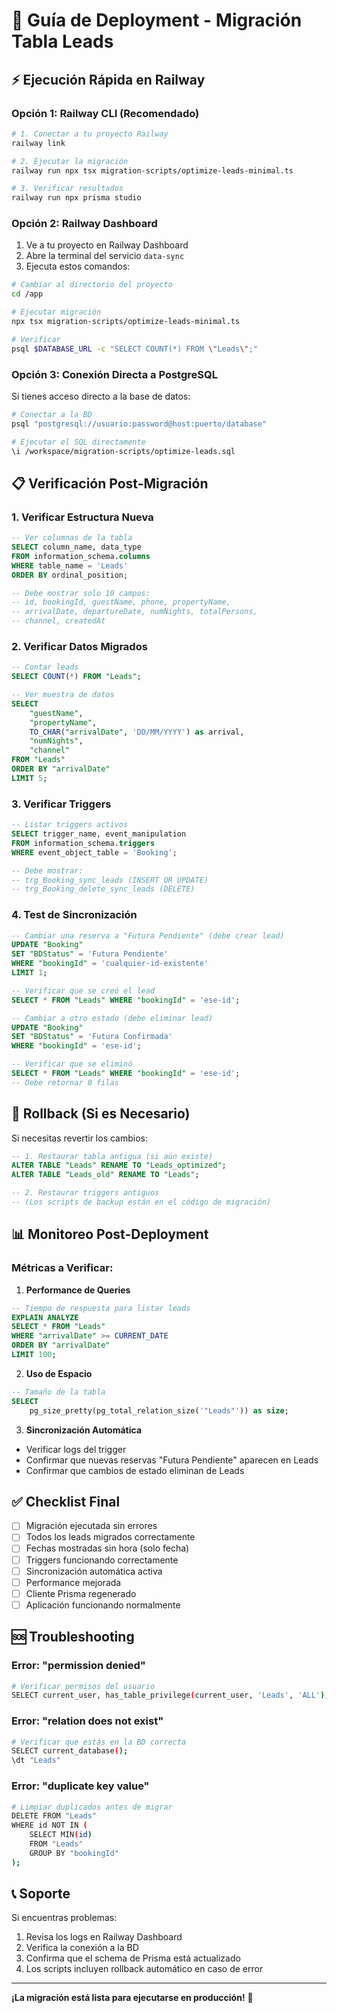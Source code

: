 # 🚀 Guía de Deployment - Migración Tabla Leads

## ⚡ Ejecución Rápida en Railway

### Opción 1: Railway CLI (Recomendado)

```bash
# 1. Conectar a tu proyecto Railway
railway link

# 2. Ejecutar la migración
railway run npx tsx migration-scripts/optimize-leads-minimal.ts

# 3. Verificar resultados
railway run npx prisma studio
```

### Opción 2: Railway Dashboard

1. Ve a tu proyecto en Railway Dashboard
2. Abre la terminal del servicio `data-sync`
3. Ejecuta estos comandos:

```bash
# Cambiar al directorio del proyecto
cd /app

# Ejecutar migración
npx tsx migration-scripts/optimize-leads-minimal.ts

# Verificar
psql $DATABASE_URL -c "SELECT COUNT(*) FROM \"Leads\";"
```

### Opción 3: Conexión Directa a PostgreSQL

Si tienes acceso directo a la base de datos:

```bash
# Conectar a la BD
psql "postgresql://usuario:password@host:puerto/database"

# Ejecutar el SQL directamente
\i /workspace/migration-scripts/optimize-leads.sql
```

## 📋 Verificación Post-Migración

### 1. Verificar Estructura Nueva

```sql
-- Ver columnas de la tabla
SELECT column_name, data_type 
FROM information_schema.columns 
WHERE table_name = 'Leads'
ORDER BY ordinal_position;

-- Debe mostrar solo 10 campos:
-- id, bookingId, guestName, phone, propertyName,
-- arrivalDate, departureDate, numNights, totalPersons,
-- channel, createdAt
```

### 2. Verificar Datos Migrados

```sql
-- Contar leads
SELECT COUNT(*) FROM "Leads";

-- Ver muestra de datos
SELECT 
    "guestName",
    "propertyName",
    TO_CHAR("arrivalDate", 'DD/MM/YYYY') as arrival,
    "numNights",
    "channel"
FROM "Leads" 
ORDER BY "arrivalDate"
LIMIT 5;
```

### 3. Verificar Triggers

```sql
-- Listar triggers activos
SELECT trigger_name, event_manipulation 
FROM information_schema.triggers 
WHERE event_object_table = 'Booking';

-- Debe mostrar:
-- trg_Booking_sync_leads (INSERT OR UPDATE)
-- trg_Booking_delete_sync_leads (DELETE)
```

### 4. Test de Sincronización

```sql
-- Cambiar una reserva a "Futura Pendiente" (debe crear lead)
UPDATE "Booking" 
SET "BDStatus" = 'Futura Pendiente' 
WHERE "bookingId" = 'cualquier-id-existente'
LIMIT 1;

-- Verificar que se creó el lead
SELECT * FROM "Leads" WHERE "bookingId" = 'ese-id';

-- Cambiar a otro estado (debe eliminar lead)
UPDATE "Booking" 
SET "BDStatus" = 'Futura Confirmada' 
WHERE "bookingId" = 'ese-id';

-- Verificar que se eliminó
SELECT * FROM "Leads" WHERE "bookingId" = 'ese-id';
-- Debe retornar 0 filas
```

## 🔄 Rollback (Si es Necesario)

Si necesitas revertir los cambios:

```sql
-- 1. Restaurar tabla antigua (si aún existe)
ALTER TABLE "Leads" RENAME TO "Leads_optimized";
ALTER TABLE "Leads_old" RENAME TO "Leads";

-- 2. Restaurar triggers antiguos
-- (Los scripts de backup están en el código de migración)
```

## 📊 Monitoreo Post-Deployment

### Métricas a Verificar:

1. **Performance de Queries**
```sql
-- Tiempo de respuesta para listar leads
EXPLAIN ANALYZE 
SELECT * FROM "Leads" 
WHERE "arrivalDate" >= CURRENT_DATE 
ORDER BY "arrivalDate" 
LIMIT 100;
```

2. **Uso de Espacio**
```sql
-- Tamaño de la tabla
SELECT 
    pg_size_pretty(pg_total_relation_size('"Leads"')) as size;
```

3. **Sincronización Automática**
- Verificar logs del trigger
- Confirmar que nuevas reservas "Futura Pendiente" aparecen en Leads
- Confirmar que cambios de estado eliminan de Leads

## ✅ Checklist Final

- [ ] Migración ejecutada sin errores
- [ ] Todos los leads migrados correctamente
- [ ] Fechas mostradas sin hora (solo fecha)
- [ ] Triggers funcionando correctamente
- [ ] Sincronización automática activa
- [ ] Performance mejorada
- [ ] Cliente Prisma regenerado
- [ ] Aplicación funcionando normalmente

## 🆘 Troubleshooting

### Error: "permission denied"
```bash
# Verificar permisos del usuario
SELECT current_user, has_table_privilege(current_user, 'Leads', 'ALL');
```

### Error: "relation does not exist"
```bash
# Verificar que estás en la BD correcta
SELECT current_database();
\dt "Leads"
```

### Error: "duplicate key value"
```bash
# Limpiar duplicados antes de migrar
DELETE FROM "Leads" 
WHERE id NOT IN (
    SELECT MIN(id) 
    FROM "Leads" 
    GROUP BY "bookingId"
);
```

## 📞 Soporte

Si encuentras problemas:
1. Revisa los logs en Railway Dashboard
2. Verifica la conexión a la BD
3. Confirma que el schema de Prisma está actualizado
4. Los scripts incluyen rollback automático en caso de error

---

**¡La migración está lista para ejecutarse en producción!** 🚀